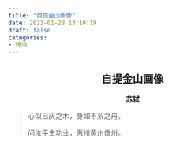 ```yaml
---
title: "自提金山画像"
date: 2023-01-28 13:10:19
draft: false
categories:
- 诗词
---
```


## <center>自提金山画像</center>
**<center>苏轼</center>**

> 心似已灰之木，身如不系之舟。
>
> 问汝平生功业，惠州黄州儋州。

